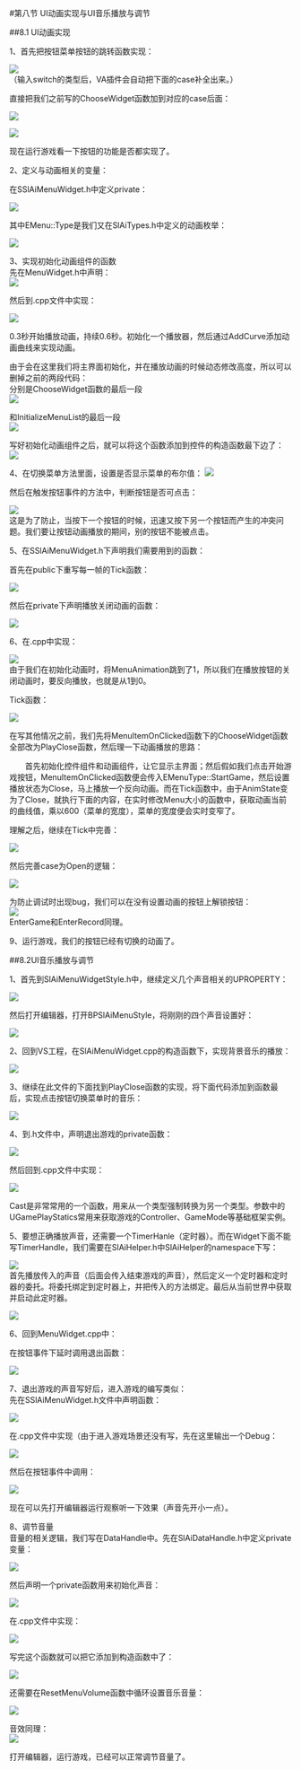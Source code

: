 ﻿#第八节 UI动画实现与UI音乐播放与调节  

##8.1 UI动画实现  

1、首先把按钮菜单按钮的跳转函数实现：  

![](https://i.imgur.com/QIS3OaS.png)  
（输入switch的类型后，VA插件会自动把下面的case补全出来。）  

直接把我们之前写的ChooseWidget函数加到对应的case后面：  

![](https://i.imgur.com/NoEEQ9h.png)  

![](https://i.imgur.com/mMlkBNs.png)  

现在运行游戏看一下按钮的功能是否都实现了。  

2、定义与动画相关的变量：  

在SSlAiMenuWidget.h中定义private：  

![](https://i.imgur.com/wKfVCda.png)  

其中EMenu::Type是我们又在SlAiTypes.h中定义的动画枚举：  

![](https://i.imgur.com/fbaWuOf.png)  

3、实现初始化动画组件的函数  
先在MenuWidget.h中声明：  
![](https://i.imgur.com/KZh88LV.png)  

然后到.cpp文件中实现：  

![](https://i.imgur.com/XQ9Kssz.png)  

0.3秒开始播放动画，持续0.6秒。初始化一个播放器，然后通过AddCurve添加动画曲线来实现动画。  

由于会在这里我们将主界面初始化，并在播放动画的时候动态修改高度，所以可以删掉之前的两段代码：  
分别是ChooseWidget函数的最后一段  
![](https://i.imgur.com/GMxuxNe.png)  

和InitializeMenuList的最后一段  
![](https://i.imgur.com/ahuTCW8.png)  

写好初始化动画组件之后，就可以将这个函数添加到控件的构造函数最下边了：  
![](https://i.imgur.com/o0yXUXZ.png)  
 

4、在切换菜单方法里面，设置是否显示菜单的布尔值：
![](https://i.imgur.com/0jwpNMx.png)  

然后在触发按钮事件的方法中，判断按钮是否可点击：  

![](https://i.imgur.com/QB6DuzH.png)  
这是为了防止，当按下一个按钮的时候，迅速又按下另一个按钮而产生的冲突问题。我们要让按钮动画播放的期间，别的按钮不能被点击。  

5、在SSlAiMenuWidget.h下声明我们需要用到的函数：  

首先在public下重写每一帧的Tick函数：  

![](https://i.imgur.com/QhFFisN.png)  

然后在private下声明播放关闭动画的函数：  

![](https://i.imgur.com/wtXEQen.png)  

6、在.cpp中实现：  

![](https://i.imgur.com/67LJPwK.png)  
由于我们在初始化动画时，将MenuAnimation跳到了1，所以我们在播放按钮的关闭动画时，要反向播放，也就是从1到0。  

Tick函数：  

![](https://i.imgur.com/uyArNtX.png)  
  

在写其他情况之前，我们先将MenuItemOnClicked函数下的ChooseWidget函数全部改为PlayClose函数，然后理一下动画播放的思路：  

&emsp;&emsp;首先初始化控件组件和动画组件，让它显示主界面；然后假如我们点击开始游戏按钮，MenuItemOnClicked函数便会传入EMenuType::StartGame，然后设置播放状态为Close，马上播放一个反向动画。而在Tick函数中，由于AnimState变为了Close，就执行下面的内容，在实时修改Menu大小的函数中，获取动画当前的曲线值，乘以600（菜单的宽度），菜单的宽度便会实时变窄了。  

理解之后，继续在Tick中完善：  

![](https://i.imgur.com/9mMpBHl.png)  

然后完善case为Open的逻辑：  

![](https://i.imgur.com/0CFRqdg.png)  

为防止调试时出现bug，我们可以在没有设置动画的按钮上解锁按钮：  
![](https://i.imgur.com/V9JIC0C.png)  
EnterGame和EnterRecord同理。  

9、运行游戏，我们的按钮已经有切换的动画了。   


##8.2UI音乐播放与调节  

1、首先到SlAiMenuWidgetStyle.h中，继续定义几个声音相关的UPROPERTY：  

![](https://i.imgur.com/v8iA9CD.png)  

然后打开编辑器，打开BPSlAiMenuStyle，将刚刚的四个声音设置好：  

![](https://i.imgur.com/830zTu9.png)  

2、回到VS工程，在SlAiMenuWidget.cpp的构造函数下，实现背景音乐的播放：  

![](https://i.imgur.com/yKxzC9W.png)  

3、继续在此文件的下面找到PlayClose函数的实现，将下面代码添加到函数最后，实现点击按钮切换菜单时的音乐：  

![](https://i.imgur.com/75spmcy.png)  

4、到.h文件中，声明退出游戏的private函数：  

![](https://i.imgur.com/apkN512.png)  

然后回到.cpp文件中实现：  

![](https://i.imgur.com/ggGOCLk.png)  

Cast是非常常用的一个函数，用来从一个类型强制转换为另一个类型。参数中的UGamePlayStatics常用来获取游戏的Controller、GameMode等基础框架实例。  

5、要想正确播放声音，还需要一个TimerHanle（定时器）。而在Widget下面不能写TimerHandle，我们需要在SlAiHelper.h中SlAiHelper的namespace下写：  

![](https://i.imgur.com/B5uEhTy.png)  
首先播放传入的声音（后面会传入结束游戏的声音），然后定义一个定时器和定时器的委托。将委托绑定到定时器上，并把传入的方法绑定。最后从当前世界中获取并启动此定时器。  

![](https://i.imgur.com/3ORNhId.png)  

6、回到MenuWidget.cpp中：  

在按钮事件下延时调用退出函数：  

![](https://i.imgur.com/o1mIaTy.png)  

7、退出游戏的声音写好后，进入游戏的编写类似：  
先在SSlAiMenuWidget.h文件中声明函数：  

![](https://i.imgur.com/8ZulIEw.png)  

在.cpp文件中实现（由于进入游戏场景还没有写，先在这里输出一个Debug：  

![](https://i.imgur.com/RIwhZ0u.png)  

然后在按钮事件中调用：  

![](https://i.imgur.com/nPstCGc.png)  

现在可以先打开编辑器运行观察听一下效果（声音先开小一点）。  

8、调节音量  
音量的相关逻辑，我们写在DataHandle中。先在SlAiDataHandle.h中定义private变量：  

![](https://i.imgur.com/BAx4jUj.png)    

然后声明一个private函数用来初始化声音：  

![](https://i.imgur.com/AjuMg7P.png)  

在.cpp文件中实现：  

![](https://i.imgur.com/U5NjhzQ.png)  

写完这个函数就可以把它添加到构造函数中了：  

![](https://i.imgur.com/m92KTeL.png)

还需要在ResetMenuVolume函数中循环设置音乐音量：  

![](https://i.imgur.com/7fAz9Gt.png)  

音效同理：  
![](https://i.imgur.com/lr8SoGr.png)  


打开编辑器，运行游戏，已经可以正常调节音量了。  









  

